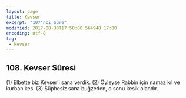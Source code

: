 ```yaml
---
layout: page
title: Kevser
excerpt: "107'nci Sûre"
modified: 2017-08-30T17:50:00.564948 17:00
encoding: utf-8
tag: 
 - Kevser
---
```


## 108. Kevser Sûresi

(1) Elbette biz Kevser’i sana verdik.
(2) Öyleyse Rabbin için namaz kıl ve kurban kes.
(3) Şüphesiz sana buğzeden, o sonu kesik olandır.
